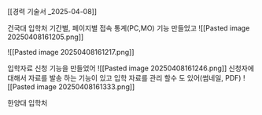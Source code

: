 [[경력 기술서 _2025-04-08]]

건국대 입학처
기간별, 페이지별 접속 통계(PC,MO) 기능 만들었고
![[Pasted image 20250408161205.png]]

![[Pasted image 20250408161217.png]]

입학자료 신청 기능을 만들었어
![[Pasted image 20250408161246.png]]
신청자에 대해서 자료를 발송 하는 기능이 있고 
입학 자료를 관리 할수 도 있어(썸네일, PDF)
![[Pasted image 20250408161333.png]]



한양대 입학처